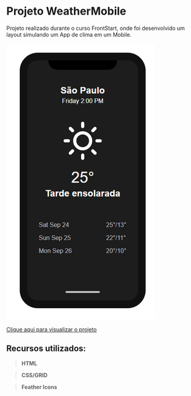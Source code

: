 # Projeto WeatherMobile

Projeto realizado durante o curso FrontStart, onde foi desenvolvido um layout simulando um App de clima em um Mobile.

![WeatherMobile](https://github.com/rrdelima/WeatherMobile/blob/main/WeatherMobile.png?raw=true)

[Clique aqui para visualizar o projeto](https://rrdelima.github.io/WeatherMobile/)

## Recursos utilizados:

>**HTML**

>**CSS/GRID**

>**Feather Icons**
